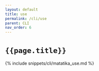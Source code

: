 ```yaml
---
layout: default
title: use
permalink: /cli/use
parent: CLI
nav_order: 6
---
```


# `{{page.title}}`

{% include snippets/cli/matatika_use.md %}